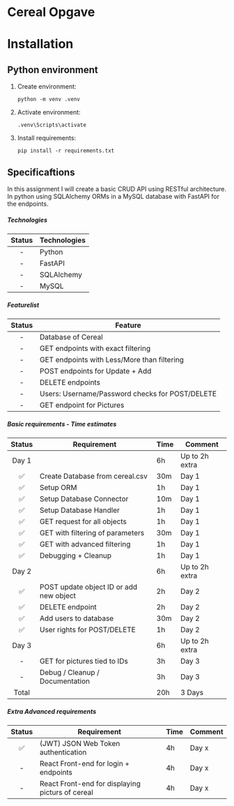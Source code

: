 # Cereal Opgave

# Installation

## Python environment

1. Create environment:
    ```
    python -m venv .venv
    ```

2. Activate environment:
    ```
    .venv\Scripts\activate
    ```

3. Install requirements:
    ```
    pip install -r requirements.txt
    ```

## Specificaftions
In this assignment I will create a basic CRUD API using RESTful architecture. In python using SQLAlchemy ORMs in a MySQL database with FastAPI for the endpoints.

##### Technologies
Status | Technologies |
:---:| --- |
-| Python
-| FastAPI
-| SQLAlchemy
-| MySQL 

##### Featurelist
Status | Feature |
:---:| --- |
-| Database of Cereal
-| GET endpoints with exact filtering
-| GET endpoints with Less/More than filtering
-| POST endpoints for Update + Add
-| DELETE endpoints
-| Users: Username/Password checks for POST/DELETE
-| GET endpoint for Pictures

##### Basic requirements - Time estimates
Status | Requirement | Time | Comment
:---:| --- | --- | ---
Day 1|  | 6h | Up to 2h extra
✅| Create Database from cereal.csv | 30m | Day 1
✅| Setup ORM | 1h | Day 1
✅| Setup Database Connector | 10m | Day 1
✅| Setup Database Handler | 1h | Day 1
✅| GET request for all objects | 1h | Day 1
✅| GET with filtering of parameters | 30m | Day 1
✅| GET with advanced filtering  | 1h | Day 1
✅| Debugging + Cleanup  | 1h | Day 1
Day 2|  | 6h | Up to 2h extra
✅| POST update object ID or add new object  | 2h | Day 2
✅| DELETE endpoint  | 2h | Day 2
✅| Add users to database  | 30m | Day 2
✅| User rights for POST/DELETE  | 1h | Day 2
Day 3|  | 6h | Up to 2h extra
-| GET for pictures tied to IDs | 3h | Day 3
-| Debug / Cleanup / Documentation | 3h | Day 3
Total |  | 20h | 3 Days

##### Extra Advanced requirements
Status | Requirement | Time | Comment
:---:| --- | --- | ---
✅| (JWT) JSON Web Token authentication | 4h | Day x
-| React Front-end for login + endpoints | 4h | Day x
-| React Front-end for displaying picturs of cereal | 4h | Day x